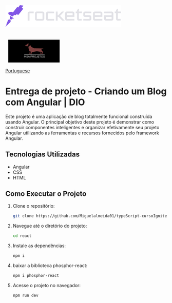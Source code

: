 <img src="img/rocketseat.svg" /><img src="img/logohulk.png" style="width:9.975rem;padding-left:0.567rem;margin-top: 2.25rem;"/>


<a href="Readme-pt.md">Portuguese</a> 





# Entrega de projeto - Criando um Blog com Angular | DIO

Este projeto é uma aplicação de blog totalmente funcional construída usando Angular. O principal objetivo deste projeto é demonstrar como construir componentes inteligentes e organizar efetivamente seu projeto Angular utilizando as ferramentas e recursos fornecidos pelo framework Angular.

## Tecnologias Utilizadas

- Angular
- CSS
- HTML

## Como Executar o Projeto

1. Clone o repositório:

   ```bash
   git clone https://github.com/Miguelalmeida01/typeScript-cursoIgnite.git
   ```

2. Navegue até o diretório do projeto:

   ```bash
   cd react
   ```

3. Instale as dependências:   

   ```bash
   npm i
   ```

4. baixar a biblioteca phosphor-react:

   ```bash
   npm i phosphor-react
   ```

5. Acesse o projeto no navegador:
   ```bash
   npm run dev
   ```